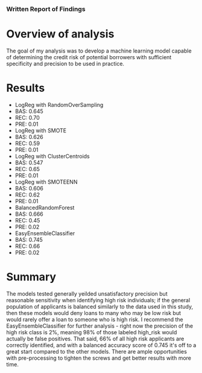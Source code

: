 ### Written Report of Findings
# Overview of analysis
The goal of my analysis was to develop a machine learning model capable of determining the credit risk of potential borrowers with sufficient specificity and precision to be used in practice.

# Results
* LogReg with RandomOverSampling
 * BAS: 0.645
 * REC: 0.70
 * PRE: 0.01
* LogReg with SMOTE
 * BAS: 0.626
 * REC: 0.59
 * PRE: 0.01
* LogReg with ClusterCentroids
 * BAS: 0.547
 * REC: 0.65
 * PRE: 0.01
* LogReg with SMOTEENN
 * BAS: 0.606
 * REC: 0.62
 * PRE: 0.01
* BalancedRandomForest
 * BAS: 0.666
 * REC: 0.45
 * PRE: 0.02
* EasyEnsembleClassifier
 * BAS: 0.745
 * REC: 0.66
 * PRE: 0.02
 

# Summary
The models tested generally yeilded unsatisfactory precision but reasonable sensitivity when identifying high risk individuals; if the general population of applicants is balanced similarly to the data used in this study, then these models would deny loans to many who may be low risk but would rarely offer a loan to someone who is high risk. I recommend the EasyEnsembleClassifier for further analysis - right now the precision of the high risk class is 2%, meaning 98% of those labeled high_risk would actually be false positives. That said, 66% of all high risk applicants are correctly identified, and with a balanced accuracy score of 0.745 it's off to a great start compared to the other models. There are ample opportunities with pre-processing to tighten the screws and get better results with more time. 